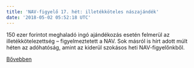 ```yaml
---
title: 'NAV-figyelő 17. hét: illetékköteles nászajándék'
date: '2018-05-02 05:52:18 UTC'
---
```


150 ezer forintot meghaladó ingó ajándékozás esetén felmerül az illetékkötelezettség – figyelmeztetett a NAV. Sok másról is hírt adott múlt héten az adóhatóság, amint az kiderül szokásos heti NAV-figyelőnkből.




[Bővebben](https://ift.tt/2Fz61fZ)
